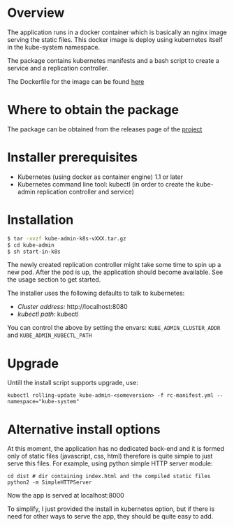 # Overview

The application runs in a docker container which is basically an nginx image serving the static files.
This docker image is deploy using kubernetes itself in the kube-system namespace.

The package contains kubernetes manifests and a bash script to create a service and a replication controller.

The Dockerfile for the image can be found [here](https://github.com/holandes22/kube-admin/blob/master/packaging/Dockerfile)

# Where to obtain the package

The package can be obtained from the releases page of the [project](https://github.com/holandes22/kube-admin/releases)

# Installer prerequisites

- Kubernetes (using docker as container engine) 1.1 or later
- Kubernetes command line tool: kubectl (in order to create the kube-admin replication controller and service)

# Installation

```bash
$ tar -xvzf kube-admin-k8s-vXXX.tar.gz
$ cd kube-admin
$ sh start-in-k8s
```

The newly created replication controller might take some time to spin up a new pod. After the pod is up, the application should become
available. See the usage section to get started.

The installer uses the following defaults to talk to kubernetes:

- *Cluster address:* http://localhost:8080
- *kubectl path:* kubectl

You can control the above by setting the envars: `KUBE_ADMIN_CLUSTER_ADDR` and `KUBE_ADMIN_KUBECTL_PATH`

# Upgrade

Untill the install script supports upgrade, use:

    kubectl rolling-update kube-admin-<someversion> -f rc-manifest.yml --namespace="kube-system"

# Alternative install options

At this moment, the application has no dedicated back-end and it is formed only of static files (javascript, css, html) therefore
is quite simple to just serve this files. For example, using python simple HTTP server module:

    cd dist # dir containing index.html and the compiled static files
    python2 -m SimpleHTTPServer

Now the app is served at localhost:8000

To simplify, I just provided the install in kubernetes option, but if there is need for other ways to serve the app, they should be quite easy to add.
